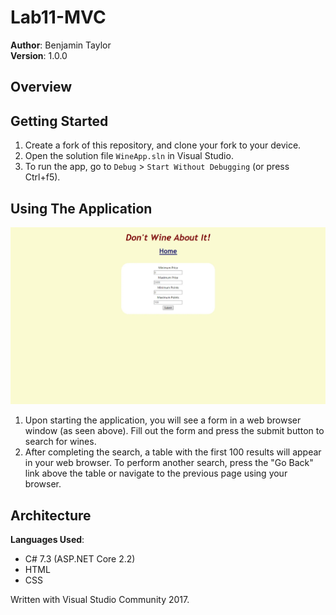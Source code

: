 # Lab11-MVC
**Author**: Benjamin Taylor  
**Version**: 1.0.0

## Overview

## Getting Started
1. Create a fork of this repository, and clone your fork to your device.
2. Open the solution file `WineApp.sln` in Visual Studio.
3. To run the app, go to `Debug` > `Start Without Debugging` (or press Ctrl+f5).

## Using The Application
![Screenshot](./assets/screenshot.webp)
1. Upon starting the application, you will see a form in a web browser window (as seen above). Fill out the form and press the submit button to search for wines.
2. After completing the search, a table with the first 100 results will appear in your web browser. To perform another search, press the "Go Back" link above the table or navigate to the previous page using your browser.

## Architecture
**Languages Used**:
* C# 7.3 (ASP.NET Core 2.2)
* HTML
* CSS

Written with Visual Studio Community 2017.